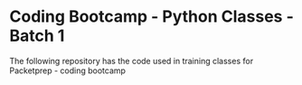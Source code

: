 # Coding Bootcamp - Python Classes - Batch 1

The following repository has the code used in training classes for Packetprep - coding bootcamp